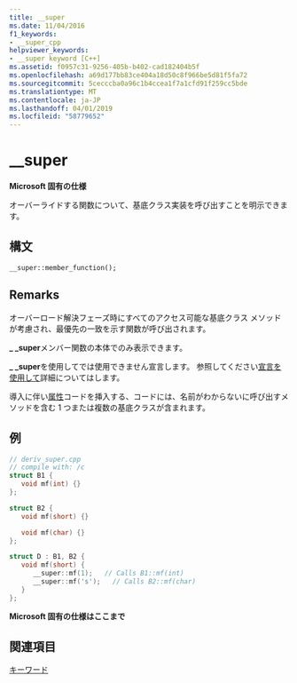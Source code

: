 ```yaml
---
title: __super
ms.date: 11/04/2016
f1_keywords:
- __super_cpp
helpviewer_keywords:
- __super keyword [C++]
ms.assetid: f0957c31-9256-405b-b402-cad182404b5f
ms.openlocfilehash: a69d177bb83ce404a18d50c8f966be5d81f5fa72
ms.sourcegitcommit: 5cecccba0a96c1b4ccea1f7a1cfd91f259cc5bde
ms.translationtype: MT
ms.contentlocale: ja-JP
ms.lasthandoff: 04/01/2019
ms.locfileid: "58779652"
---
```

# <a name="super"></a>__super

**Microsoft 固有の仕様**

オーバーライドする関数について、基底クラス実装を呼び出すことを明示できます。

## <a name="syntax"></a>構文

```
__super::member_function();
```

## <a name="remarks"></a>Remarks

オーバーロード解決フェーズ時にすべてのアクセス可能な基底クラス メソッドが考慮され、最優先の一致を示す関数が呼び出されます。

**_ _super**メンバー関数の本体でのみ表示できます。

**_ _super**を使用してでは使用できません宣言します。 参照してください[宣言を使用して](../cpp/using-declaration.md)詳細についてはします。

導入に伴い[属性](../windows/attributes/attributes-alphabetical-reference.md)コードを挿入する、コードには、名前がわからないに呼び出すメソッドを含む 1 つまたは複数の基底クラスが含まれます。

## <a name="example"></a>例

```cpp
// deriv_super.cpp
// compile with: /c
struct B1 {
   void mf(int) {}
};

struct B2 {
   void mf(short) {}

   void mf(char) {}
};

struct D : B1, B2 {
   void mf(short) {
      __super::mf(1);   // Calls B1::mf(int)
      __super::mf('s');   // Calls B2::mf(char)
   }
};
```

**Microsoft 固有の仕様はここまで**

## <a name="see-also"></a>関連項目

[キーワード](../cpp/keywords-cpp.md)